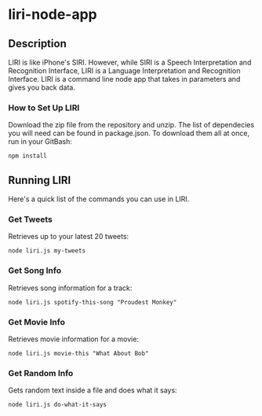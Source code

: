# liri-node-app

## Description

LIRI is like iPhone's SIRI. However, while SIRI is a Speech Interpretation and Recognition Interface, LIRI is a Language Interpretation and Recognition Interface. LIRI is a command line node app that takes in parameters and gives you back data.

### How to Set Up LIRI

Download the zip file from the repository and unzip. The list of dependecies you will need can be found in package.json. To download them all at once, run in your GitBash:

`npm install`

## Running LIRI

Here's a quick list of the commands you can use in LIRI.

### Get Tweets

Retrieves up to your latest 20 tweets:

`node liri.js my-tweets`

### Get Song Info

Retrieves song information for a track:

`node liri.js spotify-this-song "Proudest Monkey"`

### Get Movie Info

Retrieves movie information for a movie:

`node liri.js movie-this "What About Bob"`

### Get Random Info

Gets random text inside a file and does what it says:

`node liri.js do-what-it-says`
